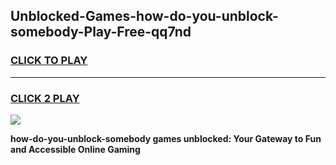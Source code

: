
## Unblocked-Games-how-do-you-unblock-somebody-Play-Free-qq7nd
<h3>
<a href="https://premium76.site?title=how-do-you-unblock-somebody&ref=21A">CLICK TO PLAY</a></h3>
<hr>

<h3>
<a href="https://premium76.site?title=how-do-you-unblock-somebody&ref=21A">CLICK 2 PLAY</a>
  
</h3>

<a href="https://premium76.site?title=how-do-you-unblock-somebody&ref=21A"><img src="https://clearcache.store/games.png"></a>


**how-do-you-unblock-somebody games unblocked: Your Gateway to Fun and Accessible Online Gaming**
